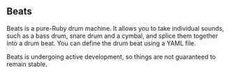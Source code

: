 Beats
-----

Beats is a pure-Ruby drum machine. It allows you to take individual sounds, such as a bass drum, snare drum and a cymbal, and splice them together into a drum beat. You can define the drum beat using a YAML file.

Beats is undergoing active development, so things are not guaranteed to remain stable.